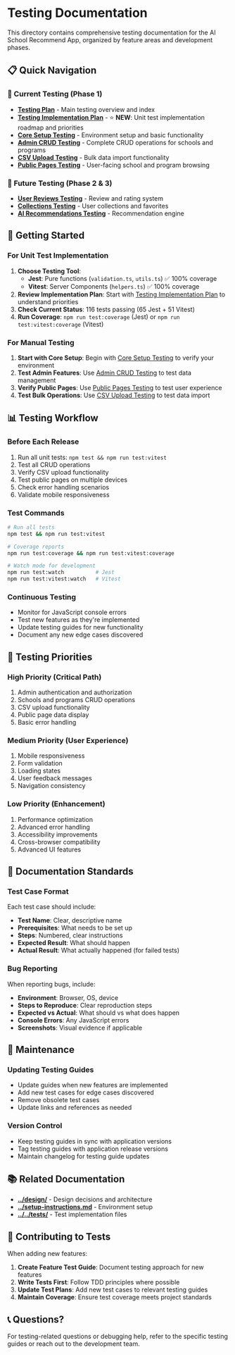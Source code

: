 # Testing Documentation

This directory contains comprehensive testing documentation for the AI School Recommend App, organized by feature areas and development phases.

## 📋 Quick Navigation

### 🧪 Current Testing (Phase 1)
- **[Testing Plan](./testing-plan.md)** - Main testing overview and index
- **[Testing Implementation Plan](./testing-implementation-plan.md)** - ⭐ **NEW**: Unit test implementation roadmap and priorities
- **[Core Setup Testing](./core-setup-testing.md)** - Environment setup and basic functionality
- **[Admin CRUD Testing](./admin-crud-testing.md)** - Complete CRUD operations for schools and programs
- **[CSV Upload Testing](./csv-upload-testing.md)** - Bulk data import functionality
- **[Public Pages Testing](./public-pages-testing.md)** - User-facing school and program browsing

### 🔮 Future Testing (Phase 2 & 3)
- **[User Reviews Testing](./user-reviews-testing.md)** - Review and rating system
- **[Collections Testing](./collections-testing.md)** - User collections and favorites
- **[AI Recommendations Testing](./ai-recommendations-testing.md)** - Recommendation engine

## 🚀 Getting Started

### For Unit Test Implementation
1. **Choose Testing Tool**: 
   - **Jest**: Pure functions (`validation.ts`, `utils.ts`) ✅ 100% coverage
   - **Vitest**: Server Components (`helpers.ts`) ✅ 100% coverage
2. **Review Implementation Plan**: Start with [Testing Implementation Plan](./testing-implementation-plan.md) to understand priorities
3. **Check Current Status**: 116 tests passing (65 Jest + 51 Vitest)
4. **Run Coverage**: `npm run test:coverage` (Jest) or `npm run test:vitest:coverage` (Vitest)

### For Manual Testing
1. **Start with Core Setup**: Begin with [Core Setup Testing](./core-setup-testing.md) to verify your environment
2. **Test Admin Features**: Use [Admin CRUD Testing](./admin-crud-testing.md) to test data management
3. **Verify Public Pages**: Use [Public Pages Testing](./public-pages-testing.md) to test user experience
4. **Test Bulk Operations**: Use [CSV Upload Testing](./csv-upload-testing.md) to test data import

## 📊 Testing Workflow

### Before Each Release
1. Run all unit tests: `npm test && npm run test:vitest`
2. Test all CRUD operations
3. Verify CSV upload functionality
4. Test public pages on multiple devices
5. Check error handling scenarios
6. Validate mobile responsiveness

### Test Commands
```bash
# Run all tests
npm test && npm run test:vitest

# Coverage reports
npm run test:coverage && npm run test:vitest:coverage

# Watch mode for development
npm run test:watch          # Jest
npm run test:vitest:watch   # Vitest
```

### Continuous Testing
- Monitor for JavaScript console errors
- Test new features as they're implemented
- Update testing guides for new functionality
- Document any new edge cases discovered

## 🎯 Testing Priorities

### High Priority (Critical Path)
1. Admin authentication and authorization
2. Schools and programs CRUD operations
3. CSV upload functionality
4. Public page data display
5. Basic error handling

### Medium Priority (User Experience)
1. Mobile responsiveness
2. Form validation
3. Loading states
4. User feedback messages
5. Navigation consistency

### Low Priority (Enhancement)
1. Performance optimization
2. Advanced error handling
3. Accessibility improvements
4. Cross-browser compatibility
5. Advanced UI features

## 📝 Documentation Standards

### Test Case Format
Each test case should include:
- **Test Name**: Clear, descriptive name
- **Prerequisites**: What needs to be set up
- **Steps**: Numbered, clear instructions
- **Expected Result**: What should happen
- **Actual Result**: What actually happened (for failed tests)

### Bug Reporting
When reporting bugs, include:
- **Environment**: Browser, OS, device
- **Steps to Reproduce**: Clear reproduction steps
- **Expected vs Actual**: What should vs what does happen
- **Console Errors**: Any JavaScript errors
- **Screenshots**: Visual evidence if applicable

## 🔄 Maintenance

### Updating Testing Guides
- Update guides when new features are implemented
- Add new test cases for edge cases discovered
- Remove obsolete test cases
- Update links and references as needed

### Version Control
- Keep testing guides in sync with application versions
- Tag testing guides with application release versions
- Maintain changelog for testing guide updates

## 📚 Related Documentation

- **[../design/](../design/)** - Design decisions and architecture
- **[../setup-instructions.md](../setup-instructions.md)** - Environment setup
- **[../../__tests__/](../../__tests__/)** - Test implementation files

## 🤝 Contributing to Tests

When adding new features:

1. **Create Feature Test Guide**: Document testing approach for new features
2. **Write Tests First**: Follow TDD principles where possible
3. **Update Test Plans**: Add new test cases to relevant testing guides
4. **Maintain Coverage**: Ensure test coverage meets project standards

## 📞 Questions?

For testing-related questions or debugging help, refer to the specific testing guides or reach out to the development team.
